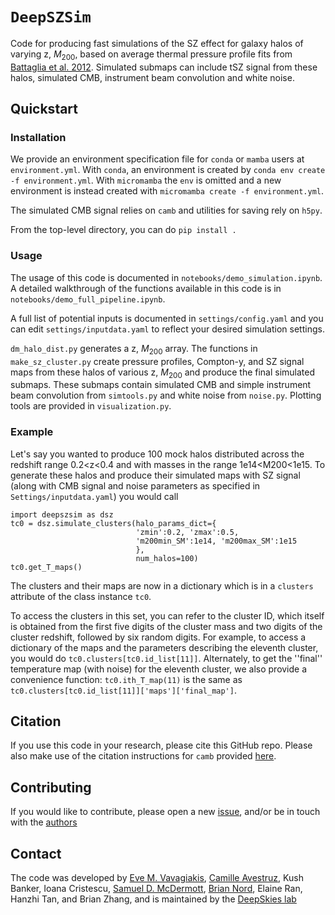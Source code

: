 # `DeepSZSim`

Code for producing fast simulations of the SZ effect for galaxy halos of varying z, $M_{200}$, based on average thermal pressure profile fits from [Battaglia et al. 2012](https://ui.adsabs.harvard.edu/abs/2012ApJ...758...75B/abstract). Simulated submaps can include tSZ signal from these halos, simulated CMB, instrument beam convolution and white noise.

## Quickstart

### Installation 

We provide an environment specification file for `conda` or `mamba` users at `environment.yml`. With `conda`, an environment is created by `conda env create -f environment.yml`. With `micromamba` the `env` is omitted and a new environment is instead created with `micromamba create -f environment.yml`.

The simulated CMB signal relies on `camb` and utilities for saving rely on `h5py`.

From the top-level directory, you can do `pip install .`

### Usage

The usage of this code is documented in `notebooks/demo_simulation.ipynb`. A detailed walkthrough of the functions available in this code is in `notebooks/demo_full_pipeline.ipynb`.

A full list of potential inputs is documented in `settings/config.yaml` and you can edit `settings/inputdata.yaml` to reflect your desired simulation settings.  

`dm_halo_dist.py` generates a z, $M_{200}$ array. The functions in `make_sz_cluster.py` create pressure profiles, Compton-y, and SZ signal maps from these halos of various z, $M_{200}$ and produce the final simulated submaps. These submaps contain simulated CMB and simple instrument beam convolution from `simtools.py` and white noise from `noise.py`. Plotting tools are provided in `visualization.py`.

### Example

Let's say you wanted to produce 100 mock halos distributed across the redshift range 0.2<z<0.4 and with masses in the range 1e14<M200<1e15. To generate these halos and produce their simulated maps with SZ signal (along with CMB signal and noise parameters as specified in `Settings/inputdata.yaml`) you would call
```commandline
import deepszsim as dsz
tc0 = dsz.simulate_clusters(halo_params_dict={
                            'zmin':0.2, 'zmax':0.5,
                            'm200min_SM':1e14, 'm200max_SM':1e15
                            },
                            num_halos=100)
tc0.get_T_maps()
```
The clusters and their maps are now in a dictionary which is in a `clusters` attribute of the class instance `tc0`.

To access the clusters in this set, you can refer to the cluster ID, which itself is obtained from the first five digits of the cluster mass and two digits of the cluster redshift, followed by six random digits. For example, to access a dictionary of the maps and the parameters describing the eleventh cluster, you would do `tc0.clusters[tc0.id_list[11]]`. Alternately, to get the ''final'' temperature map (with noise) for the eleventh cluster, we also provide a convenience function: `tc0.ith_T_map(11)` is the same as `tc0.clusters[tc0.id_list[11]]['maps']['final_map']`.

## Citation

If you use this code in your research, please cite this GitHub repo. Please also make use of the citation instructions for `camb` provided [here](https://camb.info).

## Contributing

If you would like to contribute, please open a new [issue](https://github.com/deepskies/deepszsim/issues), and/or be in touch with the [authors](#contact)

## Contact

The code was developed by [Eve M. Vavagiakis](http://evevavagiakis.com), [Camille Avestruz](https://sites.google.com/view/camilleavestruz), Kush Banker, Ioana Cristescu, [Samuel D. McDermott](https://samueldmcdermott.github.io), [Brian Nord](http://briandnord.com/bio), Elaine Ran, Hanzhi Tan, and Brian Zhang, and is maintained by the [DeepSkies lab](https://deepskieslab.com)
